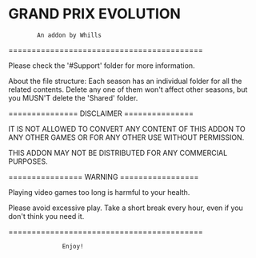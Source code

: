 # GRAND PRIX EVOLUTION

            An addon by Whills
			
==========================================

Please check the '#Support' folder for more information.

About the file structure: Each season has an individual folder for all the related contents. Delete any one of them won't affect other seasons, but you MUSN'T delete the 'Shared' folder.

=============== DISCLAIMER ===============

IT IS NOT ALLOWED TO CONVERT ANY CONTENT OF THIS ADDON TO ANY OTHER GAMES OR FOR ANY OTHER USE WITHOUT PERMISSION. 

THIS ADDON MAY NOT BE DISTRIBUTED FOR ANY COMMERCIAL PURPOSES.

================ WARNING =================

Playing video games too long is harmful to your health. 

Please avoid excessive play. Take a short break every hour, even if you don't think you need it.

==========================================

                   Enjoy!
